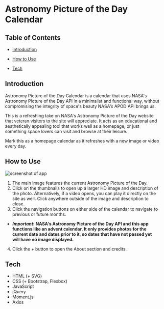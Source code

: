 # Astronomy Picture of the Day Calendar

## Table of Contents

* [Introduction](#introduction)

* [How to Use](#how-to-use)

* [Tech](#tech)

## Introduction

Astronomy Picture of the Day Calendar is a calendar that uses NASA's Astronomy Picture of the Day API in a minimalist and functional way, without compromising the integrity of space's beauty NASA's APOD API brings us.

This is a refreshing take on NASA's Astronomy Picture of the Day website that veteran visitors to the site will appreciate. It acts as an educational and aesthetically appealing tool that works well as a homepage, or just something space lovers can visit and browse at their leisure.

Mark this as a homepage calendar as it refreshes with a new image or video every day.

## How to Use

![screenshot of app](http://i.imgur.com/t4MIrmz.png)

1. The main image features the current Astronomy Picture of the Day.
2. Click on the thumbnails to open up a larger HD image and description of the photo. Alternatively, if a video opens, you can play it directly on the site as well. Click anywhere outside of the image and description to close.
3. Click the navigation buttons on either side of the calendar to navigate to previous or future months.
* **_Important_: NASA's Astronomy Picture of the Day API and this app functions like an advent calendar. It only provides photos for the current date and dates prior to it, so dates that have not passed yet will have no image displayed.**
4. Click the + button to open the About section and credits.

## Tech

* HTML (+ SVG)
* CSS (+ Bootstrap, Flexbox)
* JavaScript
* jQuery
* Moment.js
* Axios
